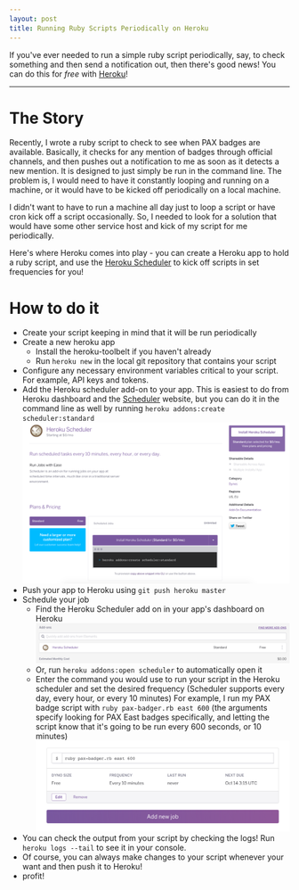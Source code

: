 ```yaml
---
layout: post
title: Running Ruby Scripts Periodically on Heroku
---
```


If you've ever needed to run a simple ruby script periodically, say, to check something and then send a notification out, then there's good news! You can do this for *free* with [Heroku](https://heroku.com)!

-----

# The Story
Recently, I wrote a ruby script to check to see when PAX badges are available. Basically, it checks for any mention of badges through official channels, and then pushes out a notification to me as soon as it detects a new mention. It is designed to just simply be run in the command line. The problem is, I would need to have it constantly looping and running on a machine, or it would have to be kicked off periodically on a local machine.

I didn't want to have to run a machine all day just to loop a script or have cron kick off a script occasionally. So, I needed to look for a solution that would have some other service host and kick of my script for me periodically.

Here's where Heroku comes into play - you can create a Heroku app to hold a ruby script, and use the [Heroku Scheduler](https://scheduler.heroku.com) to kick off scripts in set frequencies for you!

# How to do it
+ Create your script keeping in mind that it will be run periodically
+ Create a new heroku app
  + Install the heroku-toolbelt if you haven't already
  + Run `heroku new` in the local git repository that contains your script
+ Configure any necessary environment variables critical to your script. For example, API keys and tokens.
+ Add the Heroku scheduler add-on to your app. This is easiest to do from Heroku dashboard and the [Scheduler](https://elements.heroku.com/addons/scheduler) website, but you can do it in the command line as well by running `heroku addons:create scheduler:standard` ![Add Scheduler](/assets/2015-10-13-ruby-scripts-heroku/scheduler.png)
+ Push your app to Heroku using `git push heroku master`
+ Schedule your job
  + Find the Heroku Scheduler add on in your app's dashboard on Heroku ![dashboard](/assets/2015-10-13-ruby-scripts-heroku/scheduler-access.png)
  + Or, run `heroku addons:open scheduler` to automatically open it
  + Enter the command you would use to run your script in the Heroku scheduler and set the desired frequency (Scheduler supports every day, every hour, or every 10 minutes) For example, I run my PAX badge script with `ruby pax-badger.rb east 600` (the arguments specify looking for PAX East badges specifically, and letting the script know that it's going to be run every 600 seconds, or 10 minutes) ![heroku scheduler](/assets/2015-10-13-ruby-scripts-heroku/heroku-scheduler.png)
+ You can check the output from your script by checking the logs! Run `heroku logs --tail` to see it in your console.
+ Of course, you can always make changes to your script whenever your want and then push it to Heroku!
+ profit!
